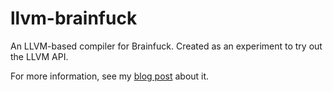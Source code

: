 llvm-brainfuck
==============

An LLVM-based compiler for Brainfuck. Created as an experiment to try out the LLVM API.

For more information, see my [blog post][blog] about it.

[blog]: http://www.jeremyroman.com/2012/12/11/building-a-brainfuck-compiler-with-llvm
